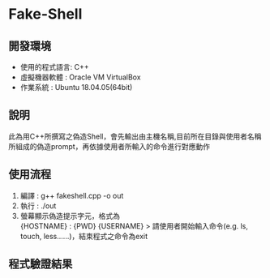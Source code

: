 # Fake-Shell

## 開發環境
- 使用的程式語言: C++
- 虛擬機器軟體 : Oracle VM VirtualBox
- 作業系統 : Ubuntu 18.04.05(64bit)

## 說明
此為用C++所撰寫之偽造Shell，會先輸出由主機名稱,目前所在目錄與使用者名稱所組成的偽造prompt，再依據使用者所輸入的命令進行對應動作

## 使用流程
1. 編譯 : g++ fakeshell.cpp -o out 
2. 執行 : ./out
3. 螢幕顯示偽造提示字元，格式為	  
	{HOSTNAME} : {PWD}
    {USERNAME} >
	請使用者開始輸入命令(e.g. ls, touch, less......)，結束程式之命令為exit

## 程式驗證結果

